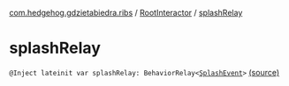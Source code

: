 [com.hedgehog.gdzietabiedra.ribs](../index.md) / [RootInteractor](index.md) / [splashRelay](./splash-relay.md)

# splashRelay

`@Inject lateinit var splashRelay: BehaviorRelay<`[`SplashEvent`](../../com.hedgehog.gdzietabiedra.ribs.splash/-splash-event/index.md)`>` [(source)](https://github.com/asvid/GdzieTaBiedra/tree/master/app/src/main/java/com/hedgehog/gdzietabiedra/ribs/RootInteractor.kt#L35)